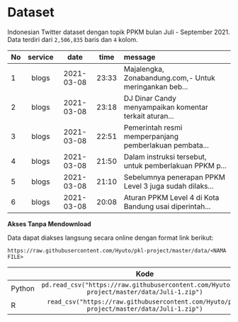 # Dataset

Indonesian Twitter dataset dengan topik PPKM bulan Juli - September 2021. Data terdiri dari
`2,506,835` baris dan `4` kolom.

| No  | service |    date    | time  | message                                                |
| --- | :-----: | :--------: | :---: | :----------------------------------------------------- |
| 1   |  blogs  | 2021-03-08 | 23:33 | Majalengka, Zonabandung.com,- Untuk meringankan beb... |
| 2   |  blogs  | 2021-03-08 | 23:18 | DJ Dinar Candy menyampaikan komentar terkait aturan... |
| 3   |  blogs  | 2021-03-08 | 22:51 | Pemerintah resmi memperpanjang pemberlakuan pembata... |
| 4   |  blogs  | 2021-03-08 | 21:50 | Dalam instruksi tersebut, untuk pemberlakuan PPKM p... |
| 5   |  blogs  | 2021-03-08 | 21:10 | Sebelumnya penerapan PPKM Level 3 juga sudah dilaks... |
| 6   |  blogs  | 2021-03-08 | 20:08 | Aturan PPKM Level 4 di Kota Bandung usai diperintah... |

**Akses Tanpa Mendownload**

Data dapat diakses langsung secara online dengan format link berikut:

`https://raw.githubusercontent.com/Hyuto/pkl-project/master/data/<NAMA FILE>`

|        |                                            Kode                                             | Library |
| ------ | :-----------------------------------------------------------------------------------------: | :-----: |
| Python | `pd.read_csv("https://raw.githubusercontent.com/Hyuto/pkl-project/master/data/Juli-1.zip")` | pandas  |
| R      |  `read_csv("https://raw.githubusercontent.com/Hyuto/pkl-project/master/data/Juli-1.zip")`   |  readr  |
